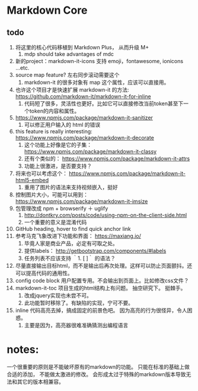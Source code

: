 # Markdown Core


## todo

1. 将这里的核心代码移植到 Markdown Plus， 从而升级 M+
    1. mdp should take advantages of mdc
1. 新的project：markdown-it-icons 支持 emoji，fontawesome, ionicons ...etc.
1. source map feature? 左右同步滚动需要这个
    1. markdown-it 的很多对象有 map 这个属性，应该可以直接用。
1. 也许这个项目才是快速扩展 markdown-it 的方法: https://github.com/markdown-it/markdown-it-for-inline
    1. 代码短了很多，灵活性也更好。比如它可以直接修改当前token甚至下一个token的内容和属性。
1. https://www.npmjs.com/package/markdown-it-sanitizer
    1. 可以修正用户输入的 html 的错误
1. this feature is really interesting: https://www.npmjs.com/package/markdown-it-decorate
    1. 这个功能上好像是它的子集： https://www.npmjs.com/package/markdown-it-classy
    1. 还有个类似的： https://www.npmjs.com/package/markdown-it-attrs
    1. 功能上很激进，是否要支持？
1. 将来也可以考虑这个： https://www.npmjs.com/package/markdown-it-html5-embed
    1. 重用了图片的语法来支持视频嵌入，挺好
1. 控制图片大小，可能可以用到：https://www.npmjs.com/package/markdown-it-imsize
1. 包管理改成 npm + browserify ＋ uglify
    1. http://dontkry.com/posts/code/using-npm-on-the-client-side.html
    1. 一个重要的意义是混淆代码
1. GitHub heading, hover to find quick anchor link
1. 参考马克飞象改进下功能和界面： https://maxiang.io/
    1. 毕竟人家是商业产品，必定有可取之处。
    1. 提供labels： http://getbootstrap.com/components/#labels
    1. 任务列表不应该支持 ｀1. [ ]｀ 的语法？
1. 尽量直接输出目标html，而不是输出后再次处理。这样可以防止页面颤抖。还可以提高代码的通用性。
1. config code block 用户配置专用。不会输出到页面上。比如修改css文件？
1. markdown-it-toc 项目生成的html结构上有问题。 抽空研究下。 挺棘手。
    1. 改成jquery实现也未尝不可。
    1. 此功能暂时移除了。有缺陷的实现，宁可不要。
1. inline 代码高亮去掉，搞成固定的前景色吧。 因为高亮的行为很怪异，令人困惑。
    1. 主要是因为，高亮器很难准确猜测出编程语言


# notes:

一个很重要的原则是不能破坏原有的markdown的功能。 只能在标准的基础上做合适的添加， 不能做太激进的修改。
会形成太过于特殊的markdown版本导致无法和其它的版本相兼容。
